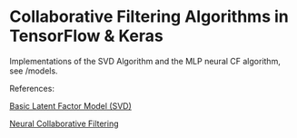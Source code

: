 # Collaborative Filtering Algorithms in TensorFlow & Keras

Implementations of the SVD Algorithm and the MLP neural CF algorithm, see /models.

References:

[Basic Latent Factor Model (SVD)](http://sifter.org/simon/journal/20061211.html)

[Neural Collaborative Filtering](https://arxiv.org/pdf/1708.05031.pdf)



